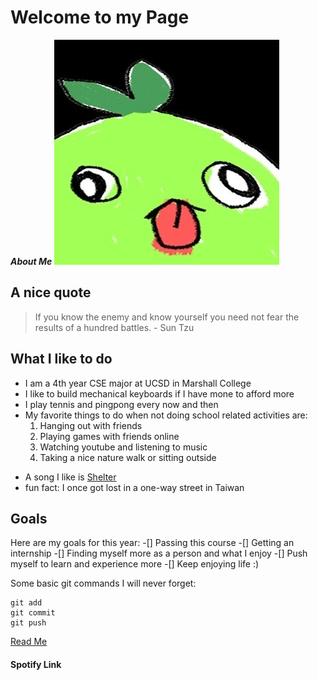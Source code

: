 
<!--Header with #-->
# Welcome to my Page

<!--Bold and italic with ***-->
***About Me***
![mokoko](mokoko.jpg)
## A nice quote
<!--Quote code with >-->
>If you know the enemy and know yourself you need not fear the results of a hundred battles. - Sun Tzu

## What I like to do
<!--Unordered list with '-'-->
- I am a 4th year CSE major at UCSD in Marshall College
- I like to build mechanical keyboards if I have mone to afford more
- I play tennis and pingpong every now and then
- My favorite things to do when not doing school related activities are:
  <!--Ordered list with numbers-->
  1. Hanging out with friends
  2. Playing games with friends online
  3. Watching youtube and listening to music
  4. Taking a nice nature walk or sitting outside
<!--External link with [name](link)-->
- A song I like is [Shelter](https://www.youtube.com/watch?v=PJDcPojt3W0&list=RDPJDcPojt3W0&start_radio=1)
- fun fact: I once got lost in a one-way street in Taiwan

## Goals
<!--Task list with []-->
Here are my goals for this year:
-[] Passing this course
-[] Getting an internship
-[] Finding myself more as a person and what I enjoy
-[] Push myself to learn and experience more
-[] Keep enjoying life :)

<!--Quote code with ```-->
Some basic git commands I will never forget:
```
git add
git commit
git push
```
[Read Me](index.md)
#### Spotify Link